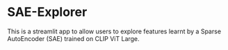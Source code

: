 # SAE-Explorer

This is a streamlit app to allow users to explore features learnt by a Sparse AutoEncoder (SAE) trained on CLIP ViT Large.
